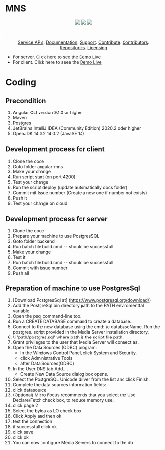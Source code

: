 # MNS
<p align="center">
    <a href="https://github.com/idrice24/MNS/issues/" title="Open Issues"><img src="https://img.shields.io/github/issues/idrice24/MNS?style=flat-square "></a>
<a href="https://app.circleci.com/pipelines/github/idrice24/MNS.svg" title="Circleci"><img src="https://img.shields.io/circleci/build/github/idrice24/MNS?color=green&logo=red&style=flat-square?style=flat-square"></a>
	<a href="https://github.com/idrice24/MNS/" title="License"><img src="https://img.shields.io/github/license/idrice24/MNS?style=flat-square"></a>
</p>
. 
<p align="center">
	<a href="#service-apis">Service APIs</a>.
	<a href="#documentation">Documentation</a>.
	<a href="#support-and-feedback">Support</a>.
	<a href="#how-to-contribute">Contribute</a>.
	<a href="#contributors">Contributors</a>.
	<a href="#repositories">Repositories</a>.
	<a href="#liecensing">Licensing</a>
</p>

- For server. Click here to see the [Demo Live](https://localhost:8080/api/)
- For client. Click here to seee the [Demo Live](https://idrice24.github.io/MNS/)  

# Coding
## Precondition
1.  Angular CLI version 9.1.0 or higher
1.  Maven
1.  Postgres
1.  JetBrains IntelliJ IDEA (Community Edition) 2020.2 oder higher
1.  OpenJDK 14.0.2 14.0.2  (JavaSE 14)

## Development process for client
1. Clone the code
1. Goto folder angular-mns
1. Make your change
1. Run script  start (on port 4200)
1. Test your change
1. Run the script deploy (update automatically docs folder)
1. Commit mit Issue number (Create a new one if number not exists)
1. Push it
1. Test your change on cloud

## Development process for server
1. Clone the code
1. Prepare your machine to use PostgresSQL 
1. Goto folder backend
1. Run batch file build.cmd -- should be successfull
1. Make your change
1. Test it
1. Run batch file build.cmd -- should be successfull 
1. Commit with issue number
1. Push all

## Preparation of machine to use PostgresSql
1. [Download PostgresSql at] (https://www.postgresql.org/download/)
1. Add the PostgreSql bin directory path to the PATH enviromenttal variable
1. Open the psql command-line too..
1. Run a CREATE DATABASE command to create a database..
1. Connect to the new database using the cmd: \c databaseName.
Run the postgres. script provided in the Media Server installation directory.
1. \i 'path/postgres.sql'
where path is the script file path.
1. Grant privileges to the user that Media Server will connect as.
1. Open the Data Sources (ODBC) program:
	- In the Windows Control Panel, click System and Security.
	- click Administrative Tools
	- after Data Sources(ODBC)
1. In the User DNS tab Add....
	- Create New Data Source dialog box opens.
1. Select the PostgreSQL Unicode driver from the list and click Finish.
1. Complete the data sources information fields:
1. click datasource
1. (Optional) Micro Focus recommends that you select the Use Declare/Fetch check box, to reduce memory use.
1. click page 2
1. Select the bytea as LO check box
1. Click Apply and then ok
1. test the connection
1. if successfull click ok
1. click save
1. click ok
1. You can now configure Media Servers to connect to the db 
